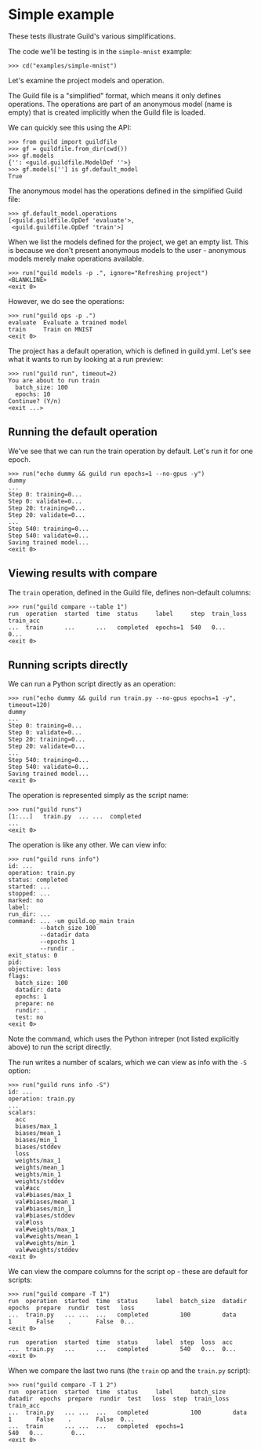 # Simple example

These tests illustrate Guild's various simplifications.

The code we'll be testing is in the `simple-mnist` example:

    >>> cd("examples/simple-mnist")

Let's examine the project models and operation.

The Guild file is a "simplified" format, which means it only defines
operations. The operations are part of an anonymous model (name is
empty) that is created implicitly when the Guild file is loaded.

We can quickly see this using the API:

    >>> from guild import guildfile
    >>> gf = guildfile.from_dir(cwd())
    >>> gf.models
    {'': <guild.guildfile.ModelDef ''>}
    >>> gf.models[''] is gf.default_model
    True

The anonymous model has the operations defined in the simplified Guild
file:

    >>> gf.default_model.operations
    [<guild.guildfile.OpDef 'evaluate'>,
     <guild.guildfile.OpDef 'train'>]

When we list the models defined for the project, we get an empty
list. This is because we don't present anonymous models to the user -
anonymous models merely make operations available.

    >>> run("guild models -p .", ignore="Refreshing project")
    <BLANKLINE>
    <exit 0>

However, we do see the operations:

    >>> run("guild ops -p .")
    evaluate  Evaluate a trained model
    train     Train on MNIST
    <exit 0>

The project has a default operation, which is defined in
guild.yml. Let's see what it wants to run by looking at a run preview:

    >>> run("guild run", timeout=2)
    You are about to run train
      batch_size: 100
      epochs: 10
    Continue? (Y/n)
    <exit ...>

## Running the default operation

We've see that we can run the train operation by default. Let's run it
for one epoch.

    >>> run("echo dummy && guild run epochs=1 --no-gpus -y")
    dummy
    ...
    Step 0: training=0...
    Step 0: validate=0...
    Step 20: training=0...
    Step 20: validate=0...
    ...
    Step 540: training=0...
    Step 540: validate=0...
    Saving trained model...
    <exit 0>

## Viewing results with compare

The `train` operation, defined in the Guild file, defines non-default columns:

    >>> run("guild compare --table 1")
    run  operation  started  time  status     label     step  train_loss  train_acc
    ...  train      ...      ...   completed  epochs=1  540   0...        0...
    <exit 0>

## Running scripts directly

We can run a Python script directly as an operation:

    >>> run("echo dummy && guild run train.py --no-gpus epochs=1 -y", timeout=120)
    dummy
    ...
    Step 0: training=0...
    Step 0: validate=0...
    Step 20: training=0...
    Step 20: validate=0...
    ...
    Step 540: training=0...
    Step 540: validate=0...
    Saving trained model...
    <exit 0>

The operation is represented simply as the script name:

    >>> run("guild runs")
    [1:...]   train.py  ... ...  completed
    ...
    <exit 0>

The operation is like any other. We can view info:

    >>> run("guild runs info")
    id: ...
    operation: train.py
    status: completed
    started: ...
    stopped: ...
    marked: no
    label:
    run_dir: ...
    command: ... -um guild.op_main train
             --batch_size 100
             --datadir data
             --epochs 1
             --rundir .
    exit_status: 0
    pid:
    objective: loss
    flags:
      batch_size: 100
      datadir: data
      epochs: 1
      prepare: no
      rundir: .
      test: no
    <exit 0>

Note the command, which uses the Python intreper (not listed
explicitly above) to run the script directly.

The run writes a number of scalars, which we can view as info with the
`-S` option:

    >>> run("guild runs info -S")
    id: ...
    operation: train.py
    ...
    scalars:
      acc
      biases/max_1
      biases/mean_1
      biases/min_1
      biases/stddev
      loss
      weights/max_1
      weights/mean_1
      weights/min_1
      weights/stddev
      val#acc
      val#biases/max_1
      val#biases/mean_1
      val#biases/min_1
      val#biases/stddev
      val#loss
      val#weights/max_1
      val#weights/mean_1
      val#weights/min_1
      val#weights/stddev
    <exit 0>

We can view the compare columns for the script op - these are default
for scripts:

    >>> run("guild compare -T 1")
    run  operation  started  time  status     label  batch_size  datadir  epochs  prepare  rundir  test   loss
    ...  train.py   ... ...  ...   completed         100         data     1       False    .       False  0...
    <exit 0>

    run  operation  started  time  status     label  step  loss  acc
    ...  train.py   ...      ...   completed         540   0...  0...
    <exit 0>

When we compare the last two runs (the `train` op and the `train.py` script):

    >>> run("guild compare -T 1 2")
    run  operation  started  time  status     label     batch_size  datadir  epochs  prepare  rundir  test   loss  step  train_loss  train_acc
    ...  train.py   ... ...  ...   completed            100         data     1       False    .       False  0...
    ...  train      ... ...  ...   completed  epochs=1                                                             540   0...        0...
    <exit 0>
